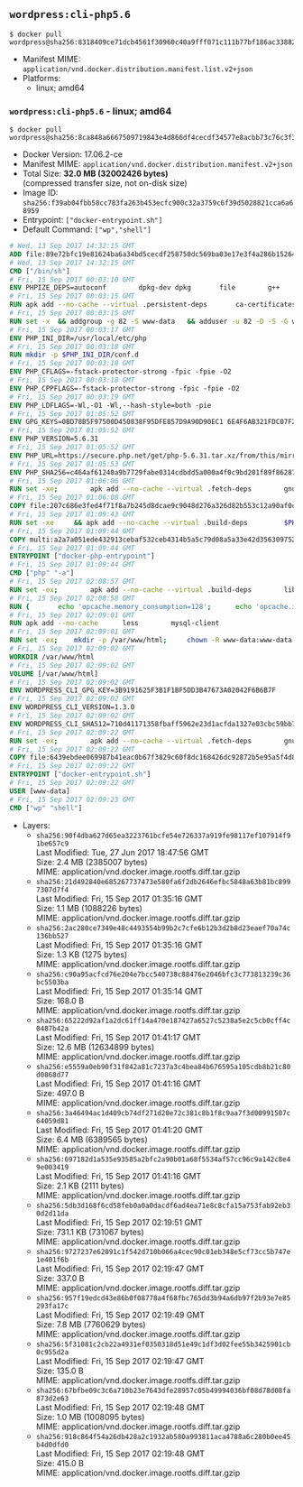 ## `wordpress:cli-php5.6`

```console
$ docker pull wordpress@sha256:8318409ce71dcb4561f30960c40a9fff071c111b77bf186ac33882e5c746f5b6
```

-	Manifest MIME: `application/vnd.docker.distribution.manifest.list.v2+json`
-	Platforms:
	-	linux; amd64

### `wordpress:cli-php5.6` - linux; amd64

```console
$ docker pull wordpress@sha256:8ca848a6667509719843e4d866df4cecdf34577e8acbb73c76c3f39045cafa5d
```

-	Docker Version: 17.06.2-ce
-	Manifest MIME: `application/vnd.docker.distribution.manifest.v2+json`
-	Total Size: **32.0 MB (32002426 bytes)**  
	(compressed transfer size, not on-disk size)
-	Image ID: `sha256:f39ab04fbb58cc783fa263b453ecfc900c32a3759c6f39d5028821cca6a68959`
-	Entrypoint: `["docker-entrypoint.sh"]`
-	Default Command: `["wp","shell"]`

```dockerfile
# Wed, 13 Sep 2017 14:32:15 GMT
ADD file:89e72bfc19e81624ba6a34bd5cecdf258750dc569ba03e17e3f4a286b1526461 in / 
# Wed, 13 Sep 2017 14:32:15 GMT
CMD ["/bin/sh"]
# Fri, 15 Sep 2017 00:03:10 GMT
ENV PHPIZE_DEPS=autoconf 		dpkg-dev dpkg 		file 		g++ 		gcc 		libc-dev 		make 		pcre-dev 		pkgconf 		re2c
# Fri, 15 Sep 2017 00:03:15 GMT
RUN apk add --no-cache --virtual .persistent-deps 		ca-certificates 		curl 		tar 		xz
# Fri, 15 Sep 2017 00:03:15 GMT
RUN set -x 	&& addgroup -g 82 -S www-data 	&& adduser -u 82 -D -S -G www-data www-data
# Fri, 15 Sep 2017 00:03:17 GMT
ENV PHP_INI_DIR=/usr/local/etc/php
# Fri, 15 Sep 2017 00:03:18 GMT
RUN mkdir -p $PHP_INI_DIR/conf.d
# Fri, 15 Sep 2017 00:03:18 GMT
ENV PHP_CFLAGS=-fstack-protector-strong -fpic -fpie -O2
# Fri, 15 Sep 2017 00:03:18 GMT
ENV PHP_CPPFLAGS=-fstack-protector-strong -fpic -fpie -O2
# Fri, 15 Sep 2017 00:03:19 GMT
ENV PHP_LDFLAGS=-Wl,-O1 -Wl,--hash-style=both -pie
# Fri, 15 Sep 2017 01:05:52 GMT
ENV GPG_KEYS=0BD78B5F97500D450838F95DFE857D9A90D90EC1 6E4F6AB321FDC07F2C332E3AC2BF0BC433CFC8B3
# Fri, 15 Sep 2017 01:05:52 GMT
ENV PHP_VERSION=5.6.31
# Fri, 15 Sep 2017 01:05:52 GMT
ENV PHP_URL=https://secure.php.net/get/php-5.6.31.tar.xz/from/this/mirror PHP_ASC_URL=https://secure.php.net/get/php-5.6.31.tar.xz.asc/from/this/mirror
# Fri, 15 Sep 2017 01:05:53 GMT
ENV PHP_SHA256=c464af61240a9b7729fabe0314cdbdd5a000a4f0c9bd201f89f8628732fe4ae4 PHP_MD5=
# Fri, 15 Sep 2017 01:06:06 GMT
RUN set -xe; 		apk add --no-cache --virtual .fetch-deps 		gnupg 		openssl 	; 		mkdir -p /usr/src; 	cd /usr/src; 		wget -O php.tar.xz "$PHP_URL"; 		if [ -n "$PHP_SHA256" ]; then 		echo "$PHP_SHA256 *php.tar.xz" | sha256sum -c -; 	fi; 	if [ -n "$PHP_MD5" ]; then 		echo "$PHP_MD5 *php.tar.xz" | md5sum -c -; 	fi; 		if [ -n "$PHP_ASC_URL" ]; then 		wget -O php.tar.xz.asc "$PHP_ASC_URL"; 		export GNUPGHOME="$(mktemp -d)"; 		for key in $GPG_KEYS; do 			gpg --keyserver ha.pool.sks-keyservers.net --recv-keys "$key"; 		done; 		gpg --batch --verify php.tar.xz.asc php.tar.xz; 		rm -rf "$GNUPGHOME"; 	fi; 		apk del .fetch-deps
# Fri, 15 Sep 2017 01:06:08 GMT
COPY file:207c686e3fed4f71f8a7b245d8dcae9c9048d276a326d82b553c12a90af0c0ca in /usr/local/bin/ 
# Fri, 15 Sep 2017 01:09:43 GMT
RUN set -xe 	&& apk add --no-cache --virtual .build-deps 		$PHPIZE_DEPS 		coreutils 		curl-dev 		libedit-dev 		libxml2-dev 		openssl-dev 		sqlite-dev 		&& export CFLAGS="$PHP_CFLAGS" 		CPPFLAGS="$PHP_CPPFLAGS" 		LDFLAGS="$PHP_LDFLAGS" 	&& docker-php-source extract 	&& cd /usr/src/php 	&& gnuArch="$(dpkg-architecture --query DEB_BUILD_GNU_TYPE)" 	&& ./configure 		--build="$gnuArch" 		--with-config-file-path="$PHP_INI_DIR" 		--with-config-file-scan-dir="$PHP_INI_DIR/conf.d" 				--disable-cgi 				--enable-ftp 		--enable-mbstring 		--enable-mysqlnd 				--with-curl 		--with-libedit 		--with-openssl 		--with-zlib 				--with-pcre-regex=/usr 				$PHP_EXTRA_CONFIGURE_ARGS 	&& make -j "$(nproc)" 	&& make install 	&& { find /usr/local/bin /usr/local/sbin -type f -perm +0111 -exec strip --strip-all '{}' + || true; } 	&& make clean 	&& cd / 	&& docker-php-source delete 		&& runDeps="$( 		scanelf --needed --nobanner --recursive /usr/local 			| awk '{ gsub(/,/, "\nso:", $2); print "so:" $2 }' 			| sort -u 			| xargs -r apk info --installed 			| sort -u 	)" 	&& apk add --no-cache --virtual .php-rundeps $runDeps 		&& apk del .build-deps 		&& pecl update-channels 	&& rm -rf /tmp/pear ~/.pearrc
# Fri, 15 Sep 2017 01:09:44 GMT
COPY multi:a2a7a051ede432913cebaf532ceb4314b5a5c79d08a5a33e42d3563097520588 in /usr/local/bin/ 
# Fri, 15 Sep 2017 01:09:44 GMT
ENTRYPOINT ["docker-php-entrypoint"]
# Fri, 15 Sep 2017 01:09:44 GMT
CMD ["php" "-a"]
# Fri, 15 Sep 2017 02:08:57 GMT
RUN set -ex; 		apk add --no-cache --virtual .build-deps 		libjpeg-turbo-dev 		libpng-dev 	; 		docker-php-ext-configure gd --with-png-dir=/usr --with-jpeg-dir=/usr; 	docker-php-ext-install gd mysqli opcache; 		runDeps="$( 		scanelf --needed --nobanner --recursive 			/usr/local/lib/php/extensions 			| awk '{ gsub(/,/, "\nso:", $2); print "so:" $2 }' 			| sort -u 			| xargs -r apk info --installed 			| sort -u 	)"; 	apk add --virtual .wordpress-phpexts-rundeps $runDeps; 	apk del .build-deps
# Fri, 15 Sep 2017 02:08:58 GMT
RUN { 		echo 'opcache.memory_consumption=128'; 		echo 'opcache.interned_strings_buffer=8'; 		echo 'opcache.max_accelerated_files=4000'; 		echo 'opcache.revalidate_freq=2'; 		echo 'opcache.fast_shutdown=1'; 		echo 'opcache.enable_cli=1'; 	} > /usr/local/etc/php/conf.d/opcache-recommended.ini
# Fri, 15 Sep 2017 02:09:01 GMT
RUN apk add --no-cache 		less 		mysql-client
# Fri, 15 Sep 2017 02:09:01 GMT
RUN set -ex; 	mkdir -p /var/www/html; 	chown -R www-data:www-data /var/www/html
# Fri, 15 Sep 2017 02:09:02 GMT
WORKDIR /var/www/html
# Fri, 15 Sep 2017 02:09:02 GMT
VOLUME [/var/www/html]
# Fri, 15 Sep 2017 02:09:02 GMT
ENV WORDPRESS_CLI_GPG_KEY=3B9191625F3B1F1BF5DD3B47673A02042F6B6B7F
# Fri, 15 Sep 2017 02:09:02 GMT
ENV WORDPRESS_CLI_VERSION=1.3.0
# Fri, 15 Sep 2017 02:09:02 GMT
ENV WORDPRESS_CLI_SHA512=710d41171358fbaff5962e23d1acfda1327e03cbc59bb7c5d8a7ff87fee009ac678bc8f8e690bc743f40bc54ae8907f1f16e4e5abd166c05dc7769cd15b00084
# Fri, 15 Sep 2017 02:09:22 GMT
RUN set -ex; 		apk add --no-cache --virtual .fetch-deps 		gnupg 	; 		curl -o /usr/local/bin/wp.gpg -fSL "https://github.com/wp-cli/wp-cli/releases/download/v${WORDPRESS_CLI_VERSION}/wp-cli-${WORDPRESS_CLI_VERSION}.phar.gpg"; 		export GNUPGHOME="$(mktemp -d)"; 	gpg --keyserver ha.pool.sks-keyservers.net --recv-keys "$WORDPRESS_CLI_GPG_KEY"; 	gpg --batch --decrypt --output /usr/local/bin/wp /usr/local/bin/wp.gpg; 	rm -r "$GNUPGHOME" /usr/local/bin/wp.gpg; 		echo "$WORDPRESS_CLI_SHA512 */usr/local/bin/wp" | sha512sum -c -; 	chmod +x /usr/local/bin/wp; 		apk del .fetch-deps; 		wp --allow-root --version
# Fri, 15 Sep 2017 02:09:22 GMT
COPY file:6439ebdee069987b41eac0b67f3829c60f8dc168426dc92872b5e95a5f4d8213 in /usr/local/bin/ 
# Fri, 15 Sep 2017 02:09:22 GMT
ENTRYPOINT ["docker-entrypoint.sh"]
# Fri, 15 Sep 2017 02:09:22 GMT
USER [www-data]
# Fri, 15 Sep 2017 02:09:23 GMT
CMD ["wp" "shell"]
```

-	Layers:
	-	`sha256:90f4dba627d65ea3223761bcfe54e726337a919fe98117ef107914f91be657c9`  
		Last Modified: Tue, 27 Jun 2017 18:47:56 GMT  
		Size: 2.4 MB (2385007 bytes)  
		MIME: application/vnd.docker.image.rootfs.diff.tar.gzip
	-	`sha256:21d492840e685267737473e580fa6f2db2646efbc5848a63b81bc8997307d7f4`  
		Last Modified: Fri, 15 Sep 2017 01:35:16 GMT  
		Size: 1.1 MB (1088226 bytes)  
		MIME: application/vnd.docker.image.rootfs.diff.tar.gzip
	-	`sha256:2ac280ce7349e48c4493554b99b2c7cfe6b12b3d2b8d23eaef70a74c136bb527`  
		Last Modified: Fri, 15 Sep 2017 01:35:16 GMT  
		Size: 1.3 KB (1275 bytes)  
		MIME: application/vnd.docker.image.rootfs.diff.tar.gzip
	-	`sha256:c90a95acfcd76e204e7bcc540738c88476e2046bfc3c773813239c36bc5503ba`  
		Last Modified: Fri, 15 Sep 2017 01:35:14 GMT  
		Size: 168.0 B  
		MIME: application/vnd.docker.image.rootfs.diff.tar.gzip
	-	`sha256:65222d92af1a2dc61ff14a470e187427a6527c5238a5e2c5cb0cff4c0487b42a`  
		Last Modified: Fri, 15 Sep 2017 01:41:17 GMT  
		Size: 12.6 MB (12634899 bytes)  
		MIME: application/vnd.docker.image.rootfs.diff.tar.gzip
	-	`sha256:e5559a0eb90f31f842a81c7237a3c4bea84b676595a105cdb8b21c80d0868d77`  
		Last Modified: Fri, 15 Sep 2017 01:41:16 GMT  
		Size: 497.0 B  
		MIME: application/vnd.docker.image.rootfs.diff.tar.gzip
	-	`sha256:3a46494ac1d409cb74df271d20e72c381c8b1f8c9aa7f3d00991507c64059d81`  
		Last Modified: Fri, 15 Sep 2017 01:41:20 GMT  
		Size: 6.4 MB (6389565 bytes)  
		MIME: application/vnd.docker.image.rootfs.diff.tar.gzip
	-	`sha256:697182d1a535e93585a2bfc2a90b01a68f5534af57cc96c9a142c8e49e003419`  
		Last Modified: Fri, 15 Sep 2017 01:41:16 GMT  
		Size: 2.1 KB (2111 bytes)  
		MIME: application/vnd.docker.image.rootfs.diff.tar.gzip
	-	`sha256:5db3d168f6cd58feb0a0a0dacdf6ad4ea71e8c8cfa15a753fab92eb30d2d11da`  
		Last Modified: Fri, 15 Sep 2017 02:19:51 GMT  
		Size: 731.1 KB (731067 bytes)  
		MIME: application/vnd.docker.image.rootfs.diff.tar.gzip
	-	`sha256:9727237e62091c1f542d710b066a4cec90c01eb348e5cf73cc5b747e1e401f6b`  
		Last Modified: Fri, 15 Sep 2017 02:19:47 GMT  
		Size: 337.0 B  
		MIME: application/vnd.docker.image.rootfs.diff.tar.gzip
	-	`sha256:957f19edcd43e86b0f08778a4f68fbc765dd3b94a6db97f2b93e7e85293fa17c`  
		Last Modified: Fri, 15 Sep 2017 02:19:49 GMT  
		Size: 7.8 MB (7760629 bytes)  
		MIME: application/vnd.docker.image.rootfs.diff.tar.gzip
	-	`sha256:5f31081c2cb22a4931ef0350318d51e49c1df3d02fee55b3425901cb0c955d2a`  
		Last Modified: Fri, 15 Sep 2017 02:19:47 GMT  
		Size: 135.0 B  
		MIME: application/vnd.docker.image.rootfs.diff.tar.gzip
	-	`sha256:67bfbe09c3c6a710b23e7643dfe28957c05b49994036bf08d78d08fa873d2e63`  
		Last Modified: Fri, 15 Sep 2017 02:19:48 GMT  
		Size: 1.0 MB (1008095 bytes)  
		MIME: application/vnd.docker.image.rootfs.diff.tar.gzip
	-	`sha256:918c864f54a26db428a2c1932ab580a993811aca4788a6c280b0ee45b4d0dfd0`  
		Last Modified: Fri, 15 Sep 2017 02:19:48 GMT  
		Size: 415.0 B  
		MIME: application/vnd.docker.image.rootfs.diff.tar.gzip
